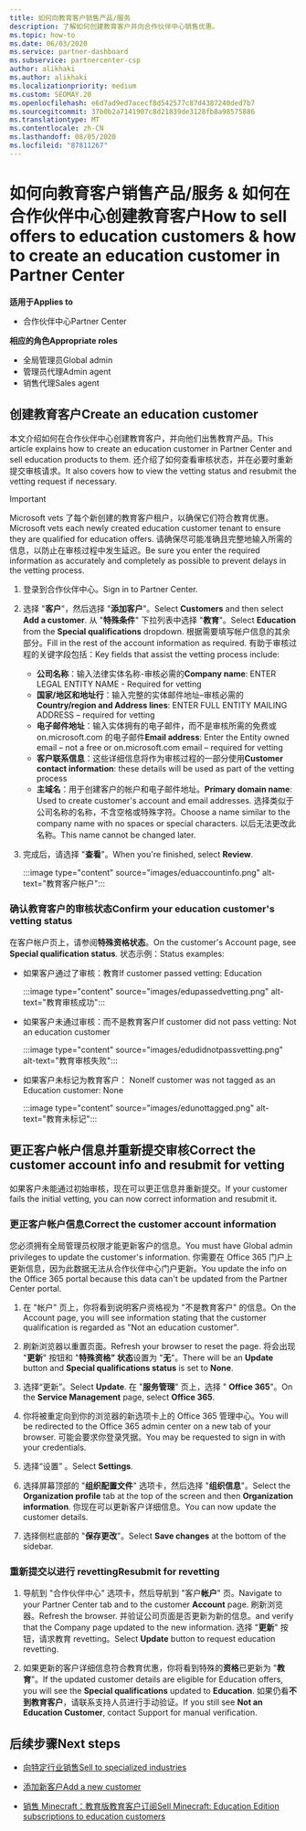 ```yaml
---
title: 如何向教育客户销售产品/服务
description: 了解如何创建教育客户并向合作伙伴中心销售优惠。
ms.topic: how-to
ms.date: 06/03/2020
ms.service: partner-dashboard
ms.subservice: partnercenter-csp
author: alikhaki
ms.author: alikhaki
ms.localizationpriority: medium
ms.custom: SEOMAY.20
ms.openlocfilehash: e6d7ad9ed7acecf8d542577c87d4387240ded7b7
ms.sourcegitcommit: 37b0b2a7141907c8d21839de3128fb8a98575886
ms.translationtype: MT
ms.contentlocale: zh-CN
ms.lasthandoff: 08/05/2020
ms.locfileid: "87811267"
---
```

# <a name="how-to-sell-offers-to-education-customers--how-to-create-an-education-customer-in-partner-center"></a><span data-ttu-id="0e2f7-103">如何向教育客户销售产品/服务 & 如何在合作伙伴中心创建教育客户</span><span class="sxs-lookup"><span data-stu-id="0e2f7-103">How to sell offers to education customers & how to create an education customer in Partner Center</span></span>

<span data-ttu-id="0e2f7-104">**适用于**</span><span class="sxs-lookup"><span data-stu-id="0e2f7-104">**Applies to**</span></span>

- <span data-ttu-id="0e2f7-105">合作伙伴中心</span><span class="sxs-lookup"><span data-stu-id="0e2f7-105">Partner Center</span></span>

<span data-ttu-id="0e2f7-106">**相应的角色**</span><span class="sxs-lookup"><span data-stu-id="0e2f7-106">**Appropriate roles**</span></span>

- <span data-ttu-id="0e2f7-107">全局管理员</span><span class="sxs-lookup"><span data-stu-id="0e2f7-107">Global admin</span></span>
- <span data-ttu-id="0e2f7-108">管理员代理</span><span class="sxs-lookup"><span data-stu-id="0e2f7-108">Admin agent</span></span>
- <span data-ttu-id="0e2f7-109">销售代理</span><span class="sxs-lookup"><span data-stu-id="0e2f7-109">Sales agent</span></span>

## <a name="create-an-education-customer"></a><span data-ttu-id="0e2f7-110">创建教育客户</span><span class="sxs-lookup"><span data-stu-id="0e2f7-110">Create an education customer</span></span>

<span data-ttu-id="0e2f7-111">本文介绍如何在合作伙伴中心创建教育客户，并向他们出售教育产品。</span><span class="sxs-lookup"><span data-stu-id="0e2f7-111">This article explains how to create an education customer in Partner Center and sell education products to them.</span></span> <span data-ttu-id="0e2f7-112">还介绍了如何查看审核状态，并在必要时重新提交审核请求。</span><span class="sxs-lookup"><span data-stu-id="0e2f7-112">It also covers how to view the vetting status and resubmit the vetting request if necessary.</span></span>

> [!IMPORTANT]
> <span data-ttu-id="0e2f7-113">Microsoft vets 了每个新创建的教育客户租户，以确保它们符合教育优惠。</span><span class="sxs-lookup"><span data-stu-id="0e2f7-113">Microsoft vets each newly created education customer tenant to ensure they are qualified for education offers.</span></span>  <span data-ttu-id="0e2f7-114">请确保尽可能准确且完整地输入所需的信息，以防止在审核过程中发生延迟。</span><span class="sxs-lookup"><span data-stu-id="0e2f7-114">Be sure you enter the required information as accurately and completely as possible to prevent delays in the vetting process.</span></span>

1. <span data-ttu-id="0e2f7-115">登录到合作伙伴中心。</span><span class="sxs-lookup"><span data-stu-id="0e2f7-115">Sign in to Partner Center.</span></span>

2. <span data-ttu-id="0e2f7-116">选择 "**客户**"，然后选择 "**添加客户**"。</span><span class="sxs-lookup"><span data-stu-id="0e2f7-116">Select **Customers** and then select **Add a customer**.</span></span> <span data-ttu-id="0e2f7-117">从 "**特殊条件**" 下拉列表中选择 "**教育**"。</span><span class="sxs-lookup"><span data-stu-id="0e2f7-117">Select **Education** from the **Special qualifications** dropdown.</span></span>  <span data-ttu-id="0e2f7-118">根据需要填写帐户信息的其余部分。</span><span class="sxs-lookup"><span data-stu-id="0e2f7-118">Fill in the rest of the account information as required.</span></span>  <span data-ttu-id="0e2f7-119">有助于审核过程的关键字段包括：</span><span class="sxs-lookup"><span data-stu-id="0e2f7-119">Key fields that assist the vetting process include:</span></span>

   - <span data-ttu-id="0e2f7-120">**公司名称**：输入法律实体名称-审核必需的</span><span class="sxs-lookup"><span data-stu-id="0e2f7-120">**Company name**: ENTER LEGAL ENTITY NAME - Required for vetting</span></span>
   - <span data-ttu-id="0e2f7-121">**国家/地区和地址行**：输入完整的实体邮件地址–审核必需的</span><span class="sxs-lookup"><span data-stu-id="0e2f7-121">**Country/region and Address lines**: ENTER FULL ENTITY MAILING ADDRESS – required for vetting</span></span>
   - <span data-ttu-id="0e2f7-122">**电子邮件地址**：输入实体拥有的电子邮件，而不是审核所需的免费或 on.microsoft.com 的电子邮件</span><span class="sxs-lookup"><span data-stu-id="0e2f7-122">**Email address**:  Enter the Entity owned email – not a free or on.microsoft.com email – required for vetting</span></span>
   - <span data-ttu-id="0e2f7-123">**客户联系信息**：这些详细信息将作为审核过程的一部分使用</span><span class="sxs-lookup"><span data-stu-id="0e2f7-123">**Customer contact information**: these details will be used as part of the vetting process</span></span>
   - <span data-ttu-id="0e2f7-124">**主域名**：用于创建客户的帐户和电子邮件地址。</span><span class="sxs-lookup"><span data-stu-id="0e2f7-124">**Primary domain name**:  Used to create customer's account and email addresses.</span></span>  <span data-ttu-id="0e2f7-125">选择类似于公司名称的名称，不含空格或特殊字符。</span><span class="sxs-lookup"><span data-stu-id="0e2f7-125">Choose a name similar to the company name with no spaces or special characters.</span></span>  <span data-ttu-id="0e2f7-126">以后无法更改此名称。</span><span class="sxs-lookup"><span data-stu-id="0e2f7-126">This name cannot be changed later.</span></span>

3. <span data-ttu-id="0e2f7-127">完成后，请选择 "**查看**"。</span><span class="sxs-lookup"><span data-stu-id="0e2f7-127">When you're finished, select **Review**.</span></span>

   :::image type="content" source="images/eduaccountinfo.png" alt-text="教育客户帐户":::

### <a name="confirm-your-education-customers-vetting-status"></a><span data-ttu-id="0e2f7-129">确认教育客户的审核状态</span><span class="sxs-lookup"><span data-stu-id="0e2f7-129">Confirm your education customer's vetting status</span></span>

<span data-ttu-id="0e2f7-130">在客户帐户页上，请参阅**特殊资格状态**。</span><span class="sxs-lookup"><span data-stu-id="0e2f7-130">On the customer's Account page, see **Special qualification status**.</span></span>
<span data-ttu-id="0e2f7-131">状态示例：</span><span class="sxs-lookup"><span data-stu-id="0e2f7-131">Status examples:</span></span>

- <span data-ttu-id="0e2f7-132">如果客户通过了审核：教育</span><span class="sxs-lookup"><span data-stu-id="0e2f7-132">If customer passed vetting:  Education</span></span>

   :::image type="content" source="images/edupassedvetting.png" alt-text="教育审核成功":::

- <span data-ttu-id="0e2f7-134">如果客户未通过审核：而不是教育客户</span><span class="sxs-lookup"><span data-stu-id="0e2f7-134">If customer did not pass vetting:  Not an education customer</span></span>

   :::image type="content" source="images/edudidnotpassvetting.png" alt-text="教育审核失败":::

- <span data-ttu-id="0e2f7-136">如果客户未标记为教育客户： None</span><span class="sxs-lookup"><span data-stu-id="0e2f7-136">If customer was not tagged as an Education customer:  None</span></span>

   :::image type="content" source="images/edunottagged.png" alt-text="教育未标记":::

## <a name="correct-the-customer-account-info-and-resubmit-for-vetting"></a><span data-ttu-id="0e2f7-138">更正客户帐户信息并重新提交审核</span><span class="sxs-lookup"><span data-stu-id="0e2f7-138">Correct the customer account info and resubmit for vetting</span></span>  

<span data-ttu-id="0e2f7-139">如果客户未能通过初始审核，现在可以更正信息并重新提交。</span><span class="sxs-lookup"><span data-stu-id="0e2f7-139">If your customer fails the initial vetting, you can now correct information and resubmit it.</span></span>

### <a name="correct-the-customer-account-information"></a><span data-ttu-id="0e2f7-140">更正客户帐户信息</span><span class="sxs-lookup"><span data-stu-id="0e2f7-140">Correct the customer account information</span></span>

<span data-ttu-id="0e2f7-141">您必须拥有全局管理员权限才能更新客户的信息。</span><span class="sxs-lookup"><span data-stu-id="0e2f7-141">You must have Global admin privileges to update the customer's information.</span></span> <span data-ttu-id="0e2f7-142">你需要在 Office 365 门户上更新信息，因为此数据无法从合作伙伴中心门户更新。</span><span class="sxs-lookup"><span data-stu-id="0e2f7-142">You update the info on the Office 365 portal because this data can't be updated from the Partner Center portal.</span></span>

1. <span data-ttu-id="0e2f7-143">在 "帐户" 页上，你将看到说明客户资格视为 "不是教育客户" 的信息。</span><span class="sxs-lookup"><span data-stu-id="0e2f7-143">On the Account page, you will see information stating that the customer qualification is regarded as "Not an education customer".</span></span>

2. <span data-ttu-id="0e2f7-144">刷新浏览器以重置页面。</span><span class="sxs-lookup"><span data-stu-id="0e2f7-144">Refresh your browser to reset the page.</span></span> <span data-ttu-id="0e2f7-145">将会出现 "**更新**" 按钮和 "**特殊资格" 状态**设置为 "**无**"。</span><span class="sxs-lookup"><span data-stu-id="0e2f7-145">There will be an **Update** button and **Special qualifications status** is set to **None**.</span></span>

3. <span data-ttu-id="0e2f7-146">选择“更新”。</span><span class="sxs-lookup"><span data-stu-id="0e2f7-146">Select **Update**.</span></span> <span data-ttu-id="0e2f7-147">在 "**服务管理**" 页上，选择 " **Office 365**"。</span><span class="sxs-lookup"><span data-stu-id="0e2f7-147">On the **Service Management** page, select **Office 365**.</span></span>

4. <span data-ttu-id="0e2f7-148">你将被重定向到你的浏览器的新选项卡上的 Office 365 管理中心。</span><span class="sxs-lookup"><span data-stu-id="0e2f7-148">You will be redirected to the Office 365 admin center on a new tab of your browser.</span></span> <span data-ttu-id="0e2f7-149">可能会要求你登录凭据。</span><span class="sxs-lookup"><span data-stu-id="0e2f7-149">You may be requested to sign in with your credentials.</span></span>

5. <span data-ttu-id="0e2f7-150">选择“设置”  。</span><span class="sxs-lookup"><span data-stu-id="0e2f7-150">Select **Settings**.</span></span>

6. <span data-ttu-id="0e2f7-151">选择屏幕顶部的 "**组织配置文件**" 选项卡，然后选择 "**组织信息**"。</span><span class="sxs-lookup"><span data-stu-id="0e2f7-151">Select the **Organization profile** tab at the top of the screen and then **Organization information**.</span></span> <span data-ttu-id="0e2f7-152">你现在可以更新客户详细信息。</span><span class="sxs-lookup"><span data-stu-id="0e2f7-152">You can now update the customer details.</span></span>

7. <span data-ttu-id="0e2f7-153">选择侧栏底部的 "**保存更改**"。</span><span class="sxs-lookup"><span data-stu-id="0e2f7-153">Select **Save changes** at the bottom of the sidebar.</span></span>  

### <a name="resubmit-for-revetting"></a><span data-ttu-id="0e2f7-154">重新提交以进行 revetting</span><span class="sxs-lookup"><span data-stu-id="0e2f7-154">Resubmit for revetting</span></span>

1. <span data-ttu-id="0e2f7-155">导航到 "合作伙伴中心" 选项卡，然后导航到 "客户**帐户**" 页。</span><span class="sxs-lookup"><span data-stu-id="0e2f7-155">Navigate to your Partner Center tab and to the customer **Account** page.</span></span> <span data-ttu-id="0e2f7-156">刷新浏览器。</span><span class="sxs-lookup"><span data-stu-id="0e2f7-156">Refresh the browser.</span></span> <span data-ttu-id="0e2f7-157">并验证公司页面是否更新为新的信息。</span><span class="sxs-lookup"><span data-stu-id="0e2f7-157">and verify that the Company page updated to the new information.</span></span> <span data-ttu-id="0e2f7-158">选择 "**更新**" 按钮，请求教育 revetting。</span><span class="sxs-lookup"><span data-stu-id="0e2f7-158">Select **Update** button to request education revetting.</span></span>

2. <span data-ttu-id="0e2f7-159">如果更新的客户详细信息符合教育优惠，你将看到特殊的**资格**已更新为 "**教育**"。</span><span class="sxs-lookup"><span data-stu-id="0e2f7-159">If the updated customer details are eligible for Education offers, you will see the **Special qualifications** updated to **Education**.</span></span> <span data-ttu-id="0e2f7-160">如果仍看**不到教育客户**，请联系支持人员进行手动验证。</span><span class="sxs-lookup"><span data-stu-id="0e2f7-160">If you still see **Not an Education Customer**, contact Support for manual verification.</span></span>

## <a name="next-steps"></a><span data-ttu-id="0e2f7-161">后续步骤</span><span class="sxs-lookup"><span data-stu-id="0e2f7-161">Next steps</span></span>

- [<span data-ttu-id="0e2f7-162">向特定行业销售</span><span class="sxs-lookup"><span data-stu-id="0e2f7-162">Sell to specialized industries</span></span>](get-special-pricing-for-offers.md)

- [<span data-ttu-id="0e2f7-163">添加新客户</span><span class="sxs-lookup"><span data-stu-id="0e2f7-163">Add a new customer</span></span>](add-a-new-customer.md)

- [<span data-ttu-id="0e2f7-164">销售 Minecraft：教育版教育客户订阅</span><span class="sxs-lookup"><span data-stu-id="0e2f7-164">Sell Minecraft: Education Edition subscriptions to education customers</span></span>](minecraft-subscriptions.md)
